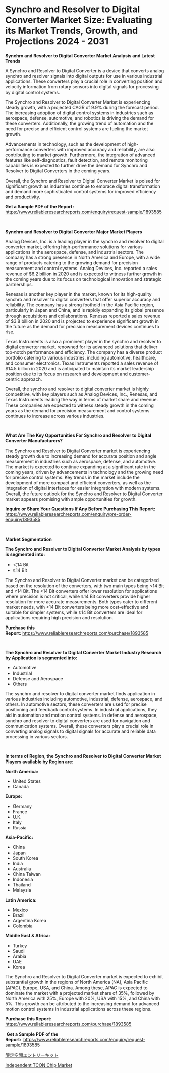 <p><h1>Synchro and Resolver to Digital Converter Market Size: Evaluating its Market Trends, Growth, and Projections 2024 - 2031</h1></p><p><strong>Synchro and Resolver to Digital Converter Market Analysis and Latest Trends</strong></p>
<p><p>A Synchro and Resolver to Digital Converter is a device that converts analog synchro and resolver signals into digital outputs for use in various industrial applications. These converters play a crucial role in converting position and velocity information from rotary sensors into digital signals for processing by digital control systems.</p><p>The Synchro and Resolver to Digital Converter Market is experiencing steady growth, with a projected CAGR of 9.9% during the forecast period. The increasing adoption of digital control systems in industries such as aerospace, defense, automotive, and robotics is driving the demand for these converters. Additionally, the growing trend of automation and the need for precise and efficient control systems are fueling the market growth.</p><p>Advancements in technology, such as the development of high-performance converters with improved accuracy and reliability, are also contributing to market growth. Furthermore, the integration of advanced features like self-diagnostics, fault detection, and remote monitoring capabilities is expected to further drive the demand for Synchro and Resolver to Digital Converters in the coming years.</p><p>Overall, the Synchro and Resolver to Digital Converter Market is poised for significant growth as industries continue to embrace digital transformation and demand more sophisticated control systems for improved efficiency and productivity.</p></p>
<p><strong>Get a Sample PDF of the Report:&nbsp;</strong> <a href="https://www.reliableresearchreports.com/enquiry/request-sample/1893585">https://www.reliableresearchreports.com/enquiry/request-sample/1893585</a></p>
<p>&nbsp;</p>
<p><strong>Synchro and Resolver to Digital Converter Major Market Players</strong></p>
<p><p>Analog Devices, Inc. is a leading player in the synchro and resolver to digital converter market, offering high-performance solutions for various applications in the aerospace, defense, and industrial sectors. The company has a strong presence in North America and Europe, with a wide range of products catering to the growing demand for precision measurement and control systems. Analog Devices, Inc. reported a sales revenue of $6.2 billion in 2020 and is expected to witness further growth in the coming years due to its focus on technological innovation and strategic partnerships.</p><p>Renesas is another key player in the market, known for its high-quality synchro and resolver to digital converters that offer superior accuracy and reliability. The company has a strong foothold in the Asia Pacific region, particularly in Japan and China, and is rapidly expanding its global presence through acquisitions and collaborations. Renesas reported a sales revenue of $3.8 billion in 2020 and is projected to experience significant growth in the future as the demand for precision measurement devices continues to rise.</p><p>Texas Instruments is also a prominent player in the synchro and resolver to digital converter market, renowned for its advanced solutions that deliver top-notch performance and efficiency. The company has a diverse product portfolio catering to various industries, including automotive, healthcare, and consumer electronics. Texas Instruments reported a sales revenue of $14.5 billion in 2020 and is anticipated to maintain its market leadership position due to its focus on research and development and customer-centric approach.</p><p>Overall, the synchro and resolver to digital converter market is highly competitive, with key players such as Analog Devices, Inc., Renesas, and Texas Instruments leading the way in terms of market share and revenue. These companies are expected to witness steady growth in the coming years as the demand for precision measurement and control systems continues to increase across various industries.</p></p>
<p>&nbsp;</p>
<p><strong>What Are The Key Opportunities For Synchro and Resolver to Digital Converter Manufacturers?</strong></p>
<p><p>The Synchro and Resolver to Digital Converter market is experiencing steady growth due to increasing demand for accurate position and angle measurement in industries such as aerospace, defense, and automotive. The market is expected to continue expanding at a significant rate in the coming years, driven by advancements in technology and the growing need for precise control systems. Key trends in the market include the development of more compact and efficient converters, as well as the integration of digital interfaces for easier integration with modern systems. Overall, the future outlook for the Synchro and Resolver to Digital Converter market appears promising with ample opportunities for growth.</p></p>
<p><strong>Inquire or Share Your Questions If Any Before Purchasing This Report:</strong> <a href="https://www.reliableresearchreports.com/enquiry/pre-order-enquiry/1893585">https://www.reliableresearchreports.com/enquiry/pre-order-enquiry/1893585</a></p>
<p>&nbsp;</p>
<p><strong>Market Segmentation</strong></p>
<p><strong>The Synchro and Resolver to Digital Converter Market Analysis by types is segmented into:</strong></p>
<p><ul><li>＜14 Bit</li><li>≥14 Bit</li></ul></p>
<p><p>The Synchro and Resolver to Digital Converter market can be categorized based on the resolution of the converters, with two main types being <14 Bit and ≥14 Bit. The <14 Bit converters offer lower resolution for applications where precision is not critical, while ≥14 Bit converters provide higher resolution for more accurate measurements. Both types cater to different market needs, with <14 Bit converters being more cost-effective and suitable for simpler systems, while ≥14 Bit converters are ideal for applications requiring high precision and resolution.</p></p>
<p><strong>Purchase this Report:&nbsp;</strong><a href="https://www.reliableresearchreports.com/purchase/1893585">https://www.reliableresearchreports.com/purchase/1893585</a></p>
<p>&nbsp;</p>
<p><strong>The Synchro and Resolver to Digital Converter Market Industry Research by Application is segmented into:</strong></p>
<p><ul><li>Automotive</li><li>Industrial</li><li>Defense and Aerospace</li><li>Others</li></ul></p>
<p><p>The synchro and resolver to digital converter market finds application in various industries including automotive, industrial, defense, aerospace, and others. In automotive sectors, these converters are used for precise positioning and feedback control systems. In industrial applications, they aid in automation and motion control systems. In defense and aerospace, synchro and resolver to digital converters are used for navigation and communication systems. Overall, these converters play a crucial role in converting analog signals to digital signals for accurate and reliable data processing in various sectors.</p></p>
<p>&nbsp;</p>
<p><strong>In terms of Region, the Synchro and Resolver to Digital Converter Market Players available by Region are:</strong></p>
<p>
    <p> <strong> North America: </strong>
        <ul>
            <li>United States</li>
            <li>Canada</li>
        </ul>
        </p> 
    <p> <strong> Europe: </strong>
        <ul>
            <li>Germany</li>
            <li>France</li>
            <li>U.K.</li>
            <li>Italy</li>
            <li>Russia</li>
        </ul>
        </p> 
    <p> <strong> Asia-Pacific: </strong>
        <ul>
            <li>China</li>
            <li>Japan</li>
            <li>South Korea</li>
            <li>India</li>
            <li>Australia</li>
            <li>China Taiwan</li>
            <li>Indonesia</li>
            <li>Thailand</li>
            <li>Malaysia</li>
        </ul>
        </p> 
    <p> <strong> Latin America: </strong>
        <ul>
            <li>Mexico</li>
            <li>Brazil</li>
            <li>Argentina Korea</li>
            <li>Colombia</li>
        </ul>
        </p> 
    <p> <strong> Middle East & Africa: </strong>
        <ul>
            <li>Turkey</li>
            <li>Saudi</li>
            <li>Arabia</li>
            <li>UAE</li>
            <li>Korea</li>
        </ul>
    </p>
    </p>
<p><p>The Synchro and Resolver to Digital Converter market is expected to exhibit substantial growth in the regions of North America (NA), Asia Pacific (APAC), Europe, USA, and China. Among these, APAC is expected to dominate the market with a projected market share of 35%, followed by North America with 25%, Europe with 20%, USA with 15%, and China with 5%. This growth can be attributed to the increasing demand for advanced motion control systems in industrial applications across these regions.</p></p>
<p><strong>Purchase this Report: </strong><a href="https://www.reliableresearchreports.com/purchase/1893585">https://www.reliableresearchreports.com/purchase/1893585</a></p>
<p>&nbsp;<strong>Get a Sample PDF of the Report:&nbsp;&nbsp;</strong><a href="https://www.reliableresearchreports.com/enquiry/request-sample/1893585">https://www.reliableresearchreports.com/enquiry/request-sample/1893585</a></p>
<p><strong></strong></p>
<p><p><a href="https://github.com/mreklxf44233/Market-Research-Report-List-1/blob/main/785638813919.md">限定空間エントリーキット</a></p><p><a href="https://github.com/CliffMedina6/Market-Research-Report-List-4/blob/main/independent-tcon-chip-market.md">Independent TCON Chip Market</a></p></p>